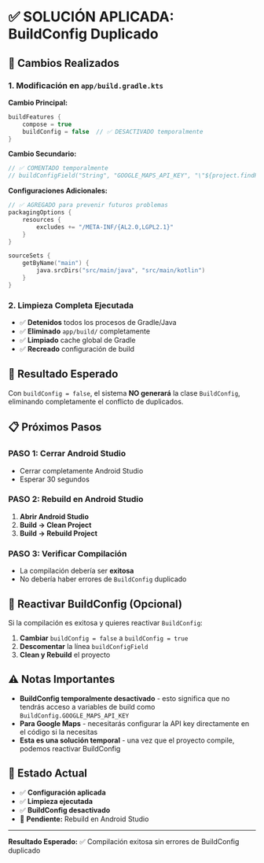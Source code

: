 # ✅ SOLUCIÓN APLICADA: BuildConfig Duplicado

## 🔧 **Cambios Realizados**

### 1. **Modificación en `app/build.gradle.kts`**

**Cambio Principal:**
```kotlin
buildFeatures {
    compose = true
    buildConfig = false  // ✅ DESACTIVADO temporalmente
}
```

**Cambio Secundario:**
```kotlin
// ✅ COMENTADO temporalmente
// buildConfigField("String", "GOOGLE_MAPS_API_KEY", "\"${project.findProperty("GOOGLE_MAPS_API_KEY") ?: "demo_key"}\"")
```

**Configuraciones Adicionales:**
```kotlin
// ✅ AGREGADO para prevenir futuros problemas
packagingOptions {
    resources {
        excludes += "/META-INF/{AL2.0,LGPL2.1}"
    }
}

sourceSets {
    getByName("main") {
        java.srcDirs("src/main/java", "src/main/kotlin")
    }
}
```

### 2. **Limpieza Completa Ejecutada**

- ✅ **Detenidos** todos los procesos de Gradle/Java
- ✅ **Eliminado** `app/build/` completamente
- ✅ **Limpiado** cache global de Gradle
- ✅ **Recreado** configuración de build

## 🎯 **Resultado Esperado**

Con `buildConfig = false`, el sistema **NO generará** la clase `BuildConfig`, eliminando completamente el conflicto de duplicados.

## 📋 **Próximos Pasos**

### **PASO 1: Cerrar Android Studio**
- Cerrar completamente Android Studio
- Esperar 30 segundos

### **PASO 2: Rebuild en Android Studio**
1. **Abrir Android Studio**
2. **Build → Clean Project**
3. **Build → Rebuild Project**

### **PASO 3: Verificar Compilación**
- La compilación debería ser **exitosa**
- No debería haber errores de `BuildConfig` duplicado

## 🔄 **Reactivar BuildConfig (Opcional)**

Si la compilación es exitosa y quieres reactivar `BuildConfig`:

1. **Cambiar** `buildConfig = false` a `buildConfig = true`
2. **Descomentar** la línea `buildConfigField`
3. **Clean y Rebuild** el proyecto

## ⚠️ **Notas Importantes**

- **BuildConfig temporalmente desactivado** - esto significa que no tendrás acceso a variables de build como `BuildConfig.GOOGLE_MAPS_API_KEY`
- **Para Google Maps** - necesitarás configurar la API key directamente en el código si la necesitas
- **Esta es una solución temporal** - una vez que el proyecto compile, podemos reactivar BuildConfig

## 🚀 **Estado Actual**

- ✅ **Configuración aplicada**
- ✅ **Limpieza ejecutada**
- ✅ **BuildConfig desactivado**
- 🔄 **Pendiente:** Rebuild en Android Studio

---

**Resultado Esperado:** ✅ Compilación exitosa sin errores de BuildConfig duplicado





